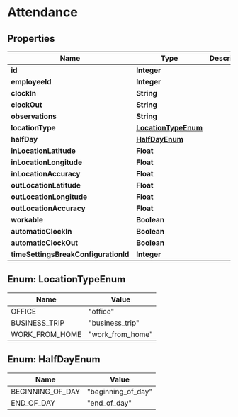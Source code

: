 

# Attendance


## Properties

| Name | Type | Description | Notes |
|------------ | ------------- | ------------- | -------------|
|**id** | **Integer** |  |  [optional] |
|**employeeId** | **Integer** |  |  [optional] |
|**clockIn** | **String** |  |  [optional] |
|**clockOut** | **String** |  |  [optional] |
|**observations** | **String** |  |  [optional] |
|**locationType** | [**LocationTypeEnum**](#LocationTypeEnum) |  |  [optional] |
|**halfDay** | [**HalfDayEnum**](#HalfDayEnum) |  |  [optional] |
|**inLocationLatitude** | **Float** |  |  [optional] |
|**inLocationLongitude** | **Float** |  |  [optional] |
|**inLocationAccuracy** | **Float** |  |  [optional] |
|**outLocationLatitude** | **Float** |  |  [optional] |
|**outLocationLongitude** | **Float** |  |  [optional] |
|**outLocationAccuracy** | **Float** |  |  [optional] |
|**workable** | **Boolean** |  |  [optional] |
|**automaticClockIn** | **Boolean** |  |  [optional] |
|**automaticClockOut** | **Boolean** |  |  [optional] |
|**timeSettingsBreakConfigurationId** | **Integer** |  |  [optional] |



## Enum: LocationTypeEnum

| Name | Value |
|---- | -----|
| OFFICE | &quot;office&quot; |
| BUSINESS_TRIP | &quot;business_trip&quot; |
| WORK_FROM_HOME | &quot;work_from_home&quot; |



## Enum: HalfDayEnum

| Name | Value |
|---- | -----|
| BEGINNING_OF_DAY | &quot;beginning_of_day&quot; |
| END_OF_DAY | &quot;end_of_day&quot; |



